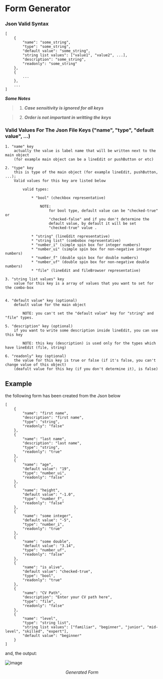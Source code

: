 # Form Generator

### Json Valid Syntax

	[
		{
			"name": "some_string",
			"type": "some_string",
			"default value": "some_string",
			"string list values": ["value1", "value2", ...],
			"description": "some_string",
			"readonly": "some_string"
		},
		{
			...
		},
		...
	]

***Some Notes***
> 1. ***Case sensitivity is ignored for all keys***

> 2. ***Order is not important in writting the keys***


### Valid Values For The Json File Keys ("name", "type", "default value", ...)

	1. "name" key
		actually the value is label name that will be written next to the main object
		(for example main object can be a lineEdit or pushButton or etc)

	2. "type" key
		this is type of the main object (for example lineEdit, pushButton, ...);
		Valid values for this key are listed below

			valid types:

				* "bool" (checkbox representative)

					NOTE:
						for bool type, default value can be "checked-true" or
						"checked-false"	and if you don't determine the
						default value, by default it will be set
						"checked-true" value .
				
				* "string" (lineEdit representative)
				* "string list" (combobox representative)
				* "number_i" (simple spin box for integer numbers)
				* "number_ui" (simple spin box for non-negative integer numbers)
				* "number_f" (double spin box for double numbers)
				* "number_uf" (double spin box for non-negative double numbers)
				* "file" (lineEdit and fileBrowser representative)

	3. "string list values" key
		value for this key is a array of values that you want to set for the combo-box


	4. "default value" key (optional)
		default value for the main object

			NOTE: you can't set the "default value" key for "string" and "file" types.

	5. "description" key (optional)
		if you want to write some description inside lineEdit, you can use this key

			NOTE: this key (description) is used only for the types which have lineEdit (file, string)

	6. "readonly" key (optional)
		the value for this key is true or false (if it's false, you can't change value of this object)
		(deafult value for this key (if you don't determine it), is false)

## Example
the following form has been created from the Json below

```
[
	{
		"name": "first name",
		"description": "first name",
		"type": "string",
		"readonly": "false"
	},
	{
		"name": "last name",
		"description": "last name",
		"type": "string",
		"readonly": "true"
	},
	{
		"name": "age",
		"default value": "19",
		"type": "number_ui",
		"readonly": "false"
	},
	{
		"name": "height",
		"default value": "-1.0",
		"type": "number_f",
		"readonly": "false"
	},
	{
		"name": "some integer",
		"default value": "-5",
		"type": "number_i",
		"readonly": "true"
	},
	{
		"name": "some double",
		"default value": "3.14",
		"type": "number_uf",
		"readonly": "false"
	},
	{
		"name": "is alive",
		"default value": "checked-true",
		"type": "bool",
		"readonly": "true"
	},
	{
		"name": "CV Path",
		"description": "Enter your CV path here",
		"type": "file",
		"readonly": "false"
	},
	{
		"name": "level",
		"type": "string list",
		"string list values": ["familiar", "beginner", "junior", "mid-level", "skilled", "expert"],
		"default value": "beginner"
	}
]

```

and, the output:

![image](https://user-images.githubusercontent.com/112639283/216704085-9438084b-d5ce-4176-aaf8-0b26b72a7525.png)
_<center>Generated Form<center>_
